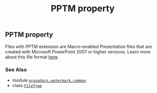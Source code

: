 ﻿---
title: PPTM property
second_title: GroupDocs.Watermark for Python via .NET API References
description: 
type: docs
url: /python-net/groupdocs.watermark.common/filetype/pptm/
is_root: false
weight: 370
---

## PPTM property


Files with PPTM extension are Macro-enabled Presentation files that are created with
Microsoft PowerPoint 2007 or higher versions. Learn more about this file format
[here](https://wiki.fileformat.com/presentation/pptm/).

### See Also
* module [`groupdocs.watermark.common`](../../)
* class [`FileType`](/watermark/python-net/groupdocs.watermark.common/filetype)
